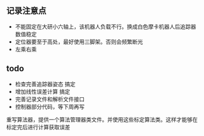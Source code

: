 ## 记录注意点
- 不能固定在大研小六轴上，该机器人负载不行。换成白色摩卡机器人后追踪器数值稳定
- 定位器要至于高处，最好使用三脚架。否则会频繁断光
- 左乘右乘

## todo
- 检查完善追踪器姿态                搞定
- 增加线性误差计算                  搞定
- 完善记录文件和解析文件接口
- 控制器部分代码，等下周再写
  


重写算法器，提供一个算法管理器类文件。并使用这些标定算法类。这样才能够在标定完后进行计算获取误差